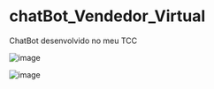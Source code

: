 # chatBot_Vendedor_Virtual
ChatBot desenvolvido no meu TCC

![image](https://user-images.githubusercontent.com/95327592/144303779-3fef1a17-521c-4380-9688-a005dfc9f740.png)

![image](https://user-images.githubusercontent.com/95327592/144303855-b28f2ed9-fbb8-494f-aa25-b0ba196842eb.png)

